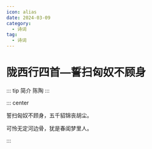 ```yaml
---
icon: alias
date: 2024-03-09
category:
  - 诗词
tag:
  - 诗词
---
```


# 陇西行四首—誓扫匈奴不顾身

<!-- more -->

::: tip 简介
陈陶
:::


::: center

誓扫匈奴不顾身，五千貂锦丧胡尘。

可怜无定河边骨，犹是春闺梦里人。

:::